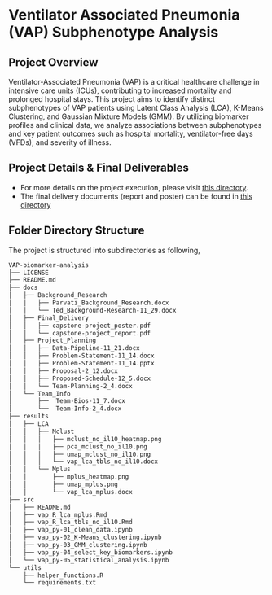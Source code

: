 # Ventilator Associated Pneumonia (VAP) Subphenotype Analysis

## Project Overview
Ventilator-Associated Pneumonia (VAP) is a critical healthcare challenge in intensive care units (ICUs), contributing to increased mortality and prolonged hospital stays. This project aims to identify distinct subphenotypes of VAP patients using Latent Class Analysis (LCA), K-Means Clustering, and Gaussian Mixture Models (GMM). By utilizing biomarker profiles and clinical data, we analyze associations between subphenotypes and key patient outcomes such as hospital mortality, ventilator-free days (VFDs), and severity of illness.

## Project Details & Final Deliverables
- For more details on the project execution, please visit [this directory](https://github.com/parvatijay2901/VAP-biomarker-analysis/tree/main/src).
- The final delivery documents (report and poster) can be found in [this directory](https://github.com/parvatijay2901/VAP-biomarker-analysis/tree/main/docs/Final_Delivery)

## Folder Directory Structure
The project is structured into subdirectories as following,

``` bash
VAP-biomarker-analysis
├── LICENSE
├── README.md
├── docs
│   ├── Background_Research
│   │   ├── Parvati_Background_Research.docx
│   │   └── Ted_Background-Research-11_29.docx
│   ├── Final_Delivery
│   │   ├── capstone-project_poster.pdf
│   │   └── capstone-project_report.pdf
│   ├── Project_Planning
│   │   ├── Data-Pipeline-11_21.docx
│   │   ├── Problem-Statement-11_14.docx
│   │   ├── Problem-Statement-11_14.pptx
│   │   ├── Proposal-2_12.docx
│   │   ├── Proposed-Schedule-12_5.docx
│   │   └── Team-Planning-2_4.docx
│   └── Team_Info
│       ├──  Team-Bios-11_7.docx
│       └──  Team-Info-2_4.docx
├── results
│   ├── LCA
│   │   ├── Mclust
│   │   │   ├── mclust_no_il10_heatmap.png
│   │   │   ├── pca_mclust_no_il10.png
│   │   │   ├── umap_mclust_no_il10.png
│   │   │   └── vap_lca_tbls_no_il10.docx
│   │   └── Mplus
│   │       ├── mplus_heatmap.png
│   │       ├── umap_mplus.png
│   │       └── vap_lca_mplus.docx
├── src
│   ├── README.md
│   ├── vap_R_lca_mplus.Rmd
│   ├── vap_R_lca_tbls_no_il10.Rmd
│   ├── vap_py-01_clean_data.ipynb
│   ├── vap_py-02_K-Means_clustering.ipynb
│   ├── vap_py-03_GMM_clustering.ipynb
│   ├── vap_py-04_select_key_biomarkers.ipynb
│   └── vap_py-05_statistical_analysis.ipynb
└── utils
    ├── helper_functions.R
    └── requirements.txt
```
